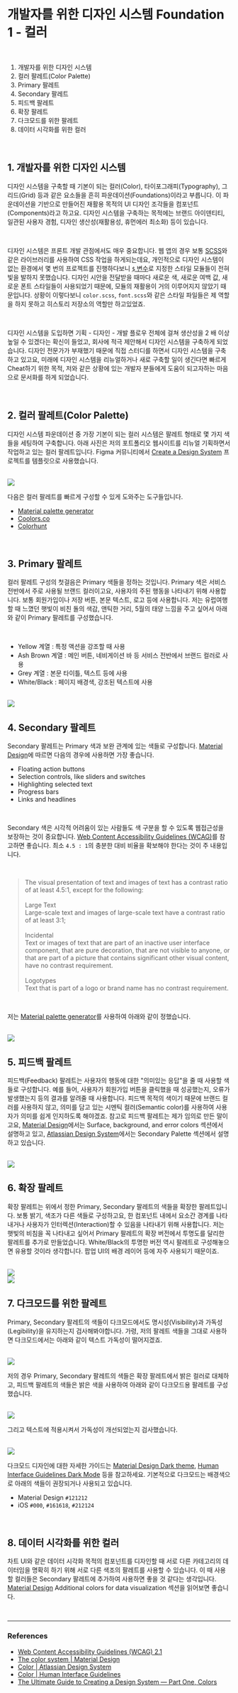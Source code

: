 # 개발자를 위한 디자인 시스템 Foundation 1 - 컬러

<br>

1. 개발자를 위한 디자인 시스템
2. 컬러 팔레트(Color Palette)
3. Primary 팔레트
4. Secondary 팔레트
5. 피드백 팔레트
6. 확장 팔레트
7. 다크모드를 위한 팔레트
8. 데이터 시각화를 위한 컬러

<br>

## 1. 개발자를 위한 디자인 시스템

디자인 시스템을 구축할 때 기본이 되는 컬러(Color), 타이포그래피(Typography), 그리드(Grid) 등과 같은 요소들을 흔히 파운데이션(Foundations)이라고 부릅니다. 이 파운데이션을 기반으로 만들어진 재활용 목적의 UI 디자인 조각들을 컴포넌트(Components)라고 하고요. 디자인 시스템을 구축하는 목적에는 브랜드 아이덴티티, 일관된 사용자 경험, 디자인 생산성(재활용성, 휴먼에러 최소화) 등이 있습니다.

<br>

디자인 시스템은 프론트 개발 관점에서도 매우 중요합니다. 웹 앱의 경우 보통 [SCSS](https://sass-lang.com/)와 같은 라이브러리를 사용하여 CSS 작업을 하게되는데요, 개인적으로 디자인 시스템이 없는 환경에서 몇 번의 프로젝트를 진행하다보니 [`$` 변수](https://sass-lang.com/documentation/variables)로 지정한 스타일 모듈들이 전혀 빛을 발하지 못했습니다. 디자인 시안을 전달받을 때마다 새로운 색, 새로운 여백 값, 새로운 폰트 스타일들이 사용되었기 때문에, 모듈의 재활용이 거의 이루어지지 않았기 때문입니다. 상황이 이렇다보니 `color.scss`, `font.scss`와 같은 스타일 파일들은 제 역할을 하지 못하고 히스토리 저장소의 역할만 하고있었죠.

<br>

디자인 시스템을 도입하면 기획 - 디자인 - 개발 플로우 전체에 걸쳐 생산성을 2 배 이상 높일 수 있겠다는 확신이 들었고, 회사에 적극 제안해서 디자인 시스템을 구축하게 되었습니다. 디자인 전문가가 부재했기 때문에 직접 스터디를 하면서 디자인 시스템을 구축하고 있고요, 미래에 디자인 시스템을 리뉴얼하거나 새로 구축할 일이 생긴다면 빠르게 Cheat하기 위한 목적, 저와 같은 상황에 있는 개발자 분들에게 도움이 되고자하는 마음으로 문서화를 하게 되었습니다.

<br>

## 2. 컬러 팔레트(Color Palette)

디자인 시스템 파운데이션 중 가장 기본이 되는 컬러 시스템은 팔레트 형태로 몇 가지 색들을 세팅하여 구축합니다. 아래 사진은 저의 포트폴리오 웹사이트를 리뉴얼 기획하면서 작업하고 있는 컬러 팔레트입니다. Figma 커뮤니티에서 [Create a Design System](https://www.figma.com/community/file/943130265019106988) 프로젝트를 템플릿으로 사용했습니다.

<br>

<img src="./../img/palette2.png" />

<br>

다음은 컬러 팔레트를 빠르게 구성할 수 있게 도와주는 도구들입니다.

- [Material palette generator](https://material.io/design/color/the-color-system.html#tools-for-picking-colors)
- [Coolors.co](https://coolors.co/)
- [Colorhunt](https://colorhunt.co/)

<br>

## 3. Primary 팔레트

컬러 팔레트 구성의 첫걸음은 Primary 색들을 정하는 것입니다. Primary 색은 서비스 전반에서 주로 사용될 브랜드 컬러이고요, 사용자의 주된 행동을 나타내기 위해 사용합니다. 보통 회원가입이나 저장 버튼, 본문 텍스트, 로고 등에 사용합니다. 저는 유럽여행할 때 느꼈던 햇빛이 비친 돌의 색감, 앤틱한 거리, 5월의 태양 느낌을 주고 싶어서 아래와 같이 Primary 팔레트를 구성했습니다.

<br>

- Yellow 계열 : 특정 액션을 강조할 때 사용
- Ash Brown 계열 : 메인 버튼, 네비게이션 바 등 서비스 전반에서 브랜드 컬러로 사용
- Grey 계열 : 본문 타이틀, 텍스트 등에 사용
- White/Black : 페이지 배경색, 강조된 텍스트에 사용

<br>

<img src="./../img/palette3.png" />

<br>

## 4. Secondary 팔레트

Secondary 팔레트는 Primary 색과 보완 관계에 있는 색들로 구성합니다. [Material Design](https://material.io/design/color/the-color-system.html#color-theme-creation)에 따르면 다음의 경우에 사용하면 가장 좋습니다.

- Floating action buttons
- Selection controls, like sliders and switches
- Highlighting selected text
- Progress bars
- Links and headlines

<br>

Secondary 색은 시각적 어려움이 있는 사람들도 색 구분을 할 수 있도록 웹접근성을 보장하는 것이 중요합니다. [Web Content Accessibility Guidelines (WCAG)](https://www.w3.org/TR/WCAG/#contrast-minimum)를 참고하면 좋습니다. 최소 `4.5 : 1`의 충분한 대비 비율을 확보해야 한다는 것이 주 내용입니다.

<br>

> The visual presentation of text and images of text has a contrast ratio of at least 4.5:1, except for the following:<br/><br/>
> Large Text<br/>
> Large-scale text and images of large-scale text have a contrast ratio of at least 3:1;<br/><br/>
> Incidental<br/>
> Text or images of text that are part of an inactive user interface component, that are pure decoration, that are not visible to anyone, or that are part of a picture that contains significant other visual content, have no contrast requirement.<br/><br/>
> Logotypes<br/>
> Text that is part of a logo or brand name has no contrast requirement.

<br>

저는 [Material palette generator](https://material.io/design/color/the-color-system.html#tools-for-picking-colors)를 사용하여 아래와 같이 정했습니다.

<br>

<img src="./../img/palette4.png" />

<br>

## 5. 피드백 팔레트

피드백(Feedback) 팔레트는 사용자의 행동에 대한 "의미있는 응답"을 줄 때 사용할 색들로 구성합니다. 예를 들어, 사용자가 회원가입 버튼을 클릭했을 때 성공했는지, 오류가 발생했는지 등의 결과를 알려줄 때 사용합니다. 피드백 목적의 색이기 때문에 브랜드 컬러를 사용하지 않고, 의미를 담고 있는 시멘틱 컬러(Semantic color)를 사용하여 사용자가 의미를 쉽게 인지하도록 해야겠죠. 참고로 피드백 팔레트는 제가 임의로 만든 말이고요, [Material Design](https://material.io/design/color/the-color-system.html#color-theme-creation)에서는 Surface, background, and error colors 섹션에서 설명하고 있고, [Atlassian Design System](https://atlassian.design/foundations/color/)에서는 Secondary Palette 섹션에서 설명하고 있습니다.

<br>

<img src="./../img/palette6.png" />

<br>

## 6. 확장 팔레트

확장 팔레트는 위에서 정한 Primary, Secondary 팔레트의 색들을 확장한 팔레트입니다. 보통 밝기, 색조가 다른 색들로 구성하고요, 한 컴포넌트 내에서 요소간 경계를 나타내거나 사용자가 인터렉션(Interaction)할 수 있음을 나타내기 위해 사용합니다. 저는 햇빛의 비침을 꼭 나타내고 싶어서 Primary 팔레트의 확장 버전에서 투명도를 달리한 팔레트를 추가로 만들었습니다. White/Black의 투명한 버전 역시 팔레트로 구성해놓으면 유용할 것이라 생각합니다. 팝업 UI의 배경 레이어 등에 자주 사용되기 때문이죠.

<br>

<img src="./../img/palette2.png" />

<br>

<img src="./../img/palette7.png" />

<br>

## 7. 다크모드를 위한 팔레트

Primary, Secondary 팔레트의 색들이 다크모드에서도 명시성(Visibility)과 가독성(Legibility)을 유지하는지 검사해봐야합니다. 가령, 저의 팔레트 색들을 그대로 사용하면 다크모드에서는 아래와 같이 텍스트 가독성이 떨어지겠죠.

<br>

<img src="./../img/palette9.png" />

<br>

저의 경우 Primary, Secondary 팔레트의 색들은 확장 팔레트에서 밝은 컬러로 대체하고, 피드백 팔레트의 색들은 밝은 색을 사용하여 아래와 같이 다크모드용 팔레트를 구성했습니다.

<br>

<img src="./../img/palette10.png" />

<br>

그리고 텍스트에 적용시켜서 가독성이 개선되었는지 검사했습니다.

<br>

<img src="./../img/palette11.png" />

<br>

다크모드 디자인에 대한 자세한 가이드는 [Material Design Dark theme](https://material.io/design/color/dark-theme.html), [Human Interface Guidelines Dark Mode](https://developer.apple.com/design/human-interface-guidelines/ios/visual-design/dark-mode/) 등을 참고하세요. 기본적으로 다크모드는 배경색으로 아래의 색들이 권장되거나 사용되고 있습니다.

- Material Design `#121212`
- iOS `#000`, `#161618`, `#212124`

<br>

## 8. 데이터 시각화를 위한 컬러

차트 UI와 같은 데이터 시각화 목적의 컴포넌트를 디자인할 때 서로 다른 카테고리의 데이터임을 명확히 하기 위해 서로 다른 색조의 팔레트를 사용할 수 있습니다. 이 때 사용할 컬러들은 Secondary 팔레트에 추가하여 사용하면 좋을 것 같다는 생각입니다. [Material Design](https://material.io/design/color/the-color-system.html) Additional colors for data visualization 섹션을 읽어보면 좋습니다.

<br>

---

### References

- [Web Content Accessibility Guidelines (WCAG) 2.1](https://www.w3.org/TR/WCAG/)
- [The color system | Material Design](https://material.io/design/color/the-color-system.html#color-usage-and-palettes)
- [Color | Atlassian Design System](https://atlassian.design/foundations/color/)
- [Color | Human Interface Guidelines](https://developer.apple.com/design/human-interface-guidelines/ios/visual-design/color/)
- [The Ultimate Guide to Creating a Design System — Part One, Colors](https://blog.prototypr.io/the-ultimate-guide-to-creating-a-design-system-part-one-colors-20b1d3f15ee6)
